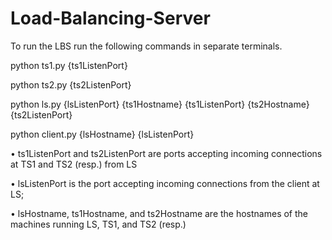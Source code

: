 # Load-Balancing-Server
To run the LBS run the following commands in separate terminals.

python ts1.py {ts1ListenPort}

python ts2.py {ts2ListenPort} 

python ls.py {lsListenPort} {ts1Hostname} {ts1ListenPort} {ts2Hostname} {ts2ListenPort} 

python client.py {lsHostname} {lsListenPort}

• ts1ListenPort and ts2ListenPort are ports accepting incoming connections at TS1 and TS2 (resp.) from LS

• lsListenPort is the port accepting incoming connections from the client at LS;

• lsHostname, ts1Hostname, and ts2Hostname are the hostnames of the machines running LS, TS1, and TS2 (resp.)
